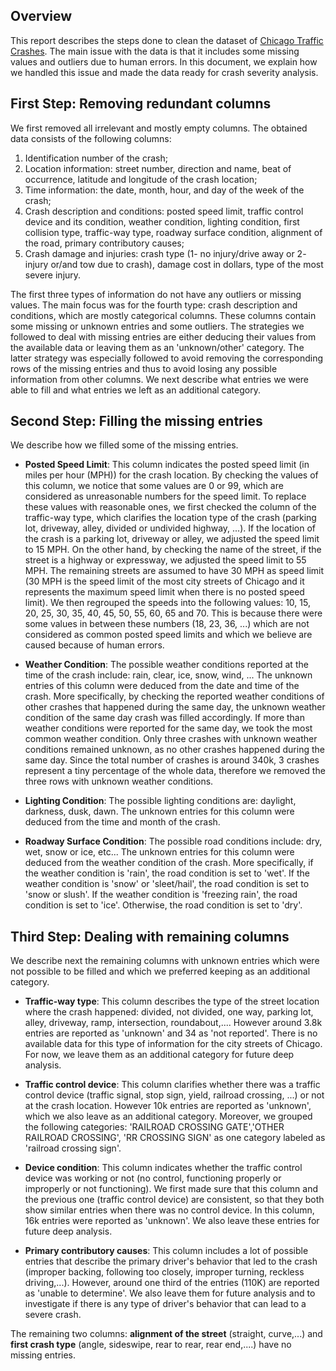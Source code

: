 
 ## Overview
 
This report describes the steps done to clean the dataset of [Chicago Traffic Crashes](https://data.cityofchicago.org/Transportation/Traffic-Crashes-Crashes/85ca-t3if). The main issue with the data is that it includes some missing values and outliers due to human errors. In this document, we explain how we handled this issue and made the data ready for crash severity analysis.

## First Step: Removing redundant columns

We first removed all irrelevant and mostly empty columns. The obtained data consists of the following columns:

1. Identification number of the crash;
2. Location information: street number, direction and name, beat of occurrence, latitude and longitude of the crash location;
3. Time information: the date, month, hour, and day of the week of the crash; 
4. Crash description and conditions: posted speed limit, traffic control device and its condition, weather condition, lighting condition, first collision type, traffic-way type, roadway surface condition, alignment of the road, primary contributory causes;
5. Crash damage and injuries: crash type (1- no injury/drive away or 2- injury or/and tow due to crash), damage cost in dollars, type of the most severe injury.

The first three types of information do not have any outliers or missing values. The main focus was for the fourth type: crash description and conditions, which are mostly categorical columns. These columns contain some missing or unknown entries and some outliers. The strategies we followed to deal with missing entries are either deducing their values from the available data or leaving them as an 'unknown/other' category. The latter strategy was especially followed to avoid removing the corresponding rows of the missing entries and thus to avoid losing any possible information from other columns. We next describe what entries we were able to fill and what entries we left as an additional category.

## Second Step: Filling the missing entries

We describe how we filled some of the missing entries.

- **Posted Speed Limit**: This column indicates the posted speed limit (in miles per hour (MPH)) for the crash location. By checking the values of this column, we notice that some values are 0 or 99, which are considered as unreasonable numbers for the speed limit. To replace these values with reasonable ones, we first checked the column of the traffic-way type, which clarifies the location type of the crash (parking lot, driveway, alley, divided or undivided highway, ...). If the location of the crash is a parking lot, driveway or alley, we adjusted the speed limit to 15 MPH. On the other hand, by checking the name of the street, if the street is a highway or expressway, we adjusted the speed limit to 55 MPH. The remaining streets are assumed to have 30 MPH as speed limit (30 MPH is the speed limit of the most city streets of Chicago and it represents the maximum speed limit when there is no posted speed limit). We then regrouped the speeds into the following values: 10, 15, 20, 25, 30, 35, 40, 45, 50, 55, 60, 65 and 70. This is because there were some values in between these numbers (18, 23, 36, ...) which are not considered as common posted speed limits and which we believe are caused because of human errors.

- **Weather Condition**: The possible weather conditions reported at the time of the crash include: rain, clear, ice, snow, wind, ... The unknown entries of this column were deduced from the date and time of the crash. More specifically, by checking the reported weather conditions of other crashes that happened during the same day, the unknown weather condition of the same day crash was filled accordingly. If more than weather conditions were reported for the same day, we took the most common weather condition. Only three crashes with unknown weather conditions remained unknown, as no other crashes happened during the same day. Since the total number of crashes is around 340k, 3 crashes represent a tiny percentage of the whole data, therefore we removed the three rows with unknown weather conditions.

- **Lighting Condition**: The possible lighting conditions are: daylight, darkness, dusk, dawn. The unknown entries for this column were deduced from the time and month of the crash.

- **Roadway Surface Condition**: The possible road conditions include: dry, wet, snow or ice, etc... The unknown entries for this column were deduced from the weather condition of the crash. More specifically, if the weather condition is 'rain', the road condition is set to 'wet'. If the weather condition is 'snow' or 'sleet/hail', the road condition is set to 'snow or slush'. If the weather condition is 'freezing rain', the road condition is set to 'ice'. Otherwise, the road condition is set to 'dry'.

## Third Step: Dealing with remaining columns

We describe next the remaining columns with unknown entries which were not possible to be filled and which we preferred keeping as an additional category.

- **Traffic-way type**: This column describes the type of the street location where the crash happened: divided, not divided, one way, parking lot, alley, driveway, ramp, intersection, roundabout,.... However around 3.8k entries are reported as 'unknown' and 34 as 'not reported'. There is no available data for this type of information for the city streets of Chicago. For now, we leave them as an additional category for future deep analysis.

- **Traffic control device**: This column clarifies whether there was a traffic control device (traffic signal, stop sign, yield, railroad crossing, ...) or not at the crash location. However 10k entries are reported as 'unknown', which we also leave as an additional category. Moreover, we grouped the following categories: 'RAILROAD CROSSING GATE','OTHER RAILROAD CROSSING', 'RR CROSSING SIGN' as one category labeled as 'railroad crossing sign'.

- **Device condition**: This column indicates whether the traffic control device was working or not (no control, functioning properly or improperly or not functioning). We first made sure that this column and the previous one (traffic control device) are consistent, so that they both show similar entries when there was no control device. In this column, 16k entries were reported as 'unknown'. We also leave these entries for future deep analysis.

- **Primary contributory causes**: This column includes a lot of possible entries that describe the primary driver's behavior that led to the crash (improper backing, following too closely, improper turning, reckless driving,...). However, around one third of the entries (110K) are reported as 'unable to determine'. We also leave them for future analysis and to investigate if there is any type of driver's behavior that can lead to a severe crash.

The remaining two columns: **alignment of the street** (straight, curve,...) and **first crash type** (angle, sideswipe, rear to rear, rear end,....) have no missing entries.
